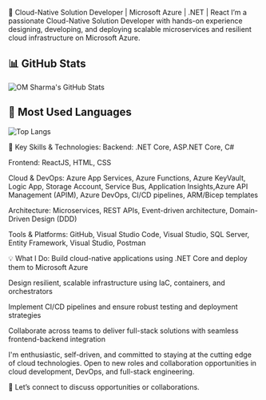 👋 Cloud-Native Solution Developer | Microsoft Azure | .NET | React
I’m a passionate Cloud-Native Solution Developer with hands-on experience designing, developing, and deploying scalable microservices and resilient cloud infrastructure on Microsoft Azure.

## 📊 GitHub Stats

![OM Sharma's GitHub Stats](https://github-readme-stats.vercel.app/api?username=developeromsharma&show_icons=true&theme=dark&rank_icon=percentile&hide_title=true)

## 🧠 Most Used Languages

![Top Langs](https://github-readme-stats.vercel.app/api/top-langs/?username=developeromsharma&layout=compact&theme=dark)


🚀 Key Skills & Technologies:
Backend: .NET Core, ASP.NET Core, C#

Frontend: ReactJS, HTML, CSS

Cloud & DevOps: Azure App Services, Azure Functions, Azure KeyVault, Logic App, Storage Account, Service Bus, Application Insights,Azure API Management (APIM),  Azure DevOps, CI/CD pipelines, ARM/Bicep templates

Architecture: Microservices, REST APIs, Event-driven architecture, Domain-Driven Design (DDD)

Tools & Platforms: GitHub, Visual Studio Code, Visual Studio, SQL Server, Entity Framework, Visual Studio, Postman

💡 What I Do:
Build cloud-native applications using .NET Core and deploy them to Microsoft Azure

Design resilient, scalable infrastructure using IaC, containers, and orchestrators

Implement CI/CD pipelines and ensure robust testing and deployment strategies

Collaborate across teams to deliver full-stack solutions with seamless frontend-backend integration

I'm enthusiastic, self-driven, and committed to staying at the cutting edge of cloud technologies. Open to new roles and collaboration opportunities in cloud development, DevOps, and full-stack engineering.

📩 Let’s connect to discuss opportunities or collaborations.
